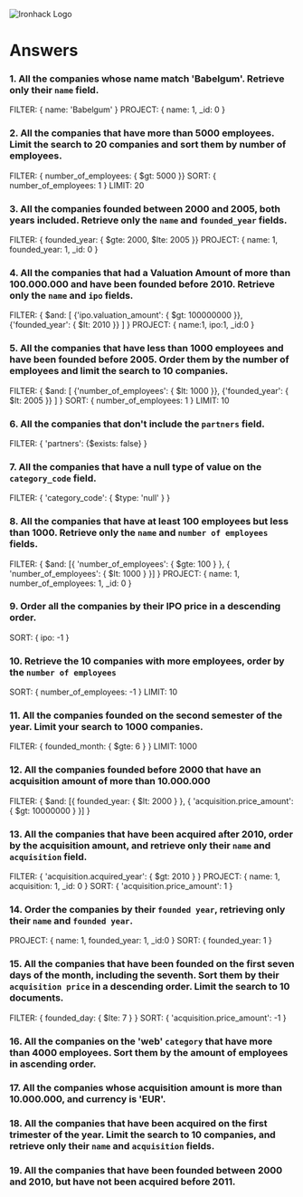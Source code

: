 ![Ironhack Logo](https://i.imgur.com/1QgrNNw.png)

# Answers

### 1. All the companies whose name match 'Babelgum'. Retrieve only their `name` field.

FILTER: { name: 'Babelgum' }
PROJECT: { name: 1, _id: 0 }

### 2. All the companies that have more than 5000 employees. Limit the search to 20 companies and sort them by **number of employees**.

FILTER: { number_of_employees: { $gt: 5000 }}
SORT: { number_of_employees: 1 }
LIMIT: 20

### 3. All the companies founded between 2000 and 2005, both years included. Retrieve only the `name` and `founded_year` fields.

FILTER: { founded_year: { $gte: 2000, $lte: 2005 }}
PROJECT: { name: 1, founded_year: 1, _id: 0 }

### 4. All the companies that had a Valuation Amount of more than 100.000.000 and have been founded before 2010. Retrieve only the `name` and `ipo` fields.

FILTER: { $and: [ {'ipo.valuation_amount': { $gt: 100000000 }}, {'founded_year': { $lt: 2010 }} ] }
PROJECT: { name:1, ipo:1, _id:0 }

### 5. All the companies that have less than 1000 employees and have been founded before 2005. Order them by the number of employees and limit the search to 10 companies.

FILTER: { $and: [ {'number_of_employees': { $lt: 1000 }}, {'founded_year': { $lt: 2005 }} ] }
SORT: { number_of_employees: 1 }
LIMIT: 10

### 6. All the companies that don't include the `partners` field.

FILTER: { 'partners': {$exists: false} }

### 7. All the companies that have a null type of value on the `category_code` field.

FILTER: { 'category_code': { $type: 'null' } }

### 8. All the companies that have at least 100 employees but less than 1000. Retrieve only the `name` and `number of employees` fields.

FILTER: { $and: [{ 'number_of_employees': { $gte: 100 } }, { 'number_of_employees': { $lt: 1000 } }] }
PROJECT: { name: 1, number_of_employees: 1, _id: 0 }

### 9. Order all the companies by their IPO price in a descending order.

SORT: { ipo: -1 }

### 10. Retrieve the 10 companies with more employees, order by the `number of employees`

SORT: { number_of_employees: -1 }
LIMIT: 10

### 11. All the companies founded on the second semester of the year. Limit your search to 1000 companies.

FILTER: { founded_month: { $gte: 6 } }
LIMIT: 1000

<!-- ### 12. All the companies that have been 'deadpooled' after the third year. -->

<!-- Your Code Goes Here -->

### 12. All the companies founded before 2000 that have an acquisition amount of more than 10.000.000

FILTER: { $and: [{ founded_year: { $lt: 2000 } }, { 'acquisition.price_amount': { $gt: 10000000 } }] }

### 13. All the companies that have been acquired after 2010, order by the acquisition amount, and retrieve only their `name` and `acquisition` field.

FILTER: { 'acquisition.acquired_year': { $gt: 2010 } }
PROJECT: { name: 1, acquisition: 1, _id: 0 }
SORT: { 'acquisition.price_amount': 1 }

### 14. Order the companies by their `founded year`, retrieving only their `name` and `founded year`.

PROJECT: { name: 1, founded_year: 1, _id:0 }
SORT: { founded_year: 1 }

### 15. All the companies that have been founded on the first seven days of the month, including the seventh. Sort them by their `acquisition price` in a descending order. Limit the search to 10 documents.

FILTER: { founded_day: { $lte: 7 } }
SORT: { 'acquisition.price_amount': -1 }

### 16. All the companies on the 'web' `category` that have more than 4000 employees. Sort them by the amount of employees in ascending order.

<!-- Your Code Goes Here -->

### 17. All the companies whose acquisition amount is more than 10.000.000, and currency is 'EUR'.

<!-- Your Code Goes Here -->

### 18. All the companies that have been acquired on the first trimester of the year. Limit the search to 10 companies, and retrieve only their `name` and `acquisition` fields.

<!-- Your Code Goes Here -->

### 19. All the companies that have been founded between 2000 and 2010, but have not been acquired before 2011.

<!-- Your Code Goes Here -->
